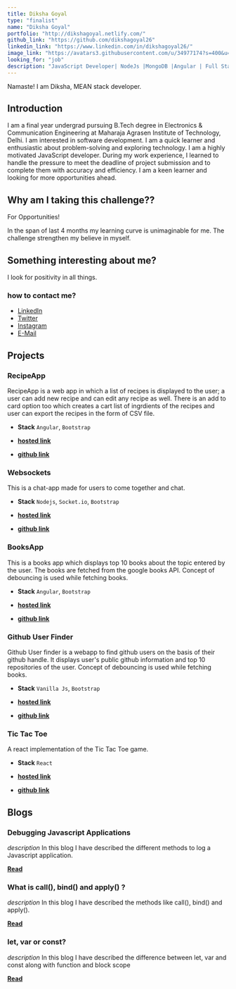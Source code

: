 ```yaml
---
title: Diksha Goyal
type: "finalist"
name: "Diksha Goyal"
portfolio: "http://dikshagoyal.netlify.com/"
github_link: "https://github.com/dikshagoyal26"
linkedin_link: "https://www.linkedin.com/in/dikshagoyal26/"
image_link: "https://avatars3.githubusercontent.com/u/34977174?s=400&u=9831d37daead95e55fbf659f689236593f118af6&v=4"
looking_for: "job"
description: "JavaScript Developer| NodeJs |MongoDB |Angular | Full Stack Developer|Tech Enthusiast"
---
```


Namaste! I am Diksha, MEAN stack developer.

## Introduction

I am a final year undergrad pursuing B.Tech degree in Electronics & Communication Engineering at Maharaja Agrasen Institute of Technology, Delhi. I am interested in software development. I am a quick learner and enthusiastic about problem-solving and exploring technology. I am a highly motivated JavaScript developer. During my work experience, I learned to handle the pressure to meet the deadline of project submission and to complete them with accuracy and efficiency. I am a keen learner and looking for more opportunities ahead.

## Why am I taking this challenge??

For Opportunities!

In the span of last 4 months my learning curve is unimaginable for me. The challenge strengthen my believe in myself.

## Something interesting about me?

I look for positivity in all things.

### how to contact me?

- [LinkedIn](https://www.linkedin.com/in/dikshagoyal26/)
- [Twitter](https://twitter.com/dikshagoyal26)
- [Instagram](https://www.instagram.com/essentialjavascript/)
- [E-Mail](mailto:dikshagoyal2612@gmail.com)

## Projects

### RecipeApp

RecipeApp is a web app in which a list of recipes is displayed to the user; a user can add new recipe and can edit any recipe as well. There is an add to card option too which creates a cart list of ingrdients of the recipes and user can export the recipes in the form of CSV file.

- **Stack** `Angular`, `Bootstrap`

- [**hosted link**](https://allrecipe.netlify.app/)

- [**github link**](https://github.com/dikshagoyal26/recipeApp)

### Websockets

This is a chat-app made for users to come together and chat.

- **Stack** `Nodejs`, `Socket.io`, `Bootstrap`

- [**hosted link**](https://letschitchatweb.herokuapp.com/)

- [**github link**](https://github.com/dikshagoyal26/websocket)

### BooksApp

This is a books app which displays top 10 books about the topic entered by the user. The books are fetched from the google books API. Concept of debouncing is used while fetching books.

- **Stack** `Angular`, `Bootstrap`

- [**hosted link**](https://my-booksapp.netlify.app/)

- [**github link**](https://github.com/dikshagoyal26/booksApp)

### Github User Finder

Github User finder is a webapp to find github users on the basis of their github handle. It displays user's public github information and top 10 repositories of the user. Concept of debouncing is used while fetching books.

- **Stack** `Vanilla Js`, `Bootstrap`

- [**hosted link**](https://git-acc-finder.netlify.app)

- [**github link**](https://github.com/dikshagoyal26/githubFinder)

### Tic Tac Toe

A react implementation of the Tic Tac Toe game.

- **Stack** `React`

- [**hosted link**](https://letsplaytictactoe.netlify.app/)

- [**github link**](https://github.com/dikshagoyal26/react-TicTacToe)

## Blogs

### Debugging Javascript Applications

_description_ In this blog I have described the different methods to log a Javascript application.

[**Read**](https://dikshagoyal.netlify.app/debugging)

### What is call(), bind() and apply() ?

_description_ In this blog I have described the methods like call(), bind() and apply().

[**Read**](https://dikshagoyal.netlify.app/call-bind-apply)

### let, var or const?

_description_ In this blog I have described the difference between let, var and const along with function and block scope

[**Read**](https://dikshagoyal.netlify.app/let-var-const)
